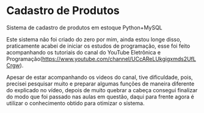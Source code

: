 # Cadastro de Produtos
 Sistema de cadastro de produtos em estoque Python+MySQL

Este sistema não foi criado do zero por mim, ainda estou longe disso, praticamente acabei de iniciar os estudos de programação, esse foi feito acompanhando os tutoriais do canal do YouTube Eletrônica e Programação(https://www.youtube.com/channel/UCcAReLUkgigxmds2UfLCrgw).

Apesar de estar acompanhando os videos do canal, tive dificuldade, pois, precisei pesquisar muito e preparar algumas funções de maneira diferente do explicado no vídeo, depois de muito quebrar a cabeça consegui finalizar do modo que foi passado nas aulas em questão, daqui para frente agora é utilizar o conhecimento obtido para otimizar o sistema.
